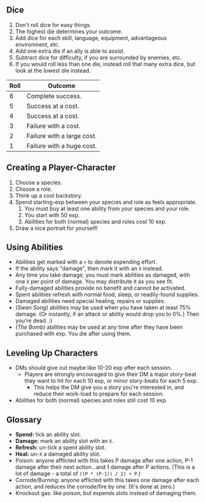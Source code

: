 ## Dice
1. Don't roll dice for easy things.
1. The highest die determines your outcome.
1. Add dice for each skill, language, equipment, advantageous environment, etc.
1. Add one extra die if an ally is able to assist.
1. Subtract dice for difficulty, if you are surrounded by enemies, etc.
1. If you would roll less than one die, instead roll that many extra dice,
   but look at the lowest die instead.

| Roll | Outcome                    |
|------|----------------------------|
| 6    | Complete success.          |
| 5    | Success at a cost.         |
| 4    | Success at a cost.         |
| 3    | Failure with a cost.       |
| 2    | Failure with a large cost. |
| 1    | Failure with a huge cost.  |

## Creating a Player-Character
1. Choose a species.
1. Choose a role.
1. Think up a cool backstory.
1. Spend starting-exp between your species and role as feels appropriate.
    1. You must buy at least one ability from your species and your role.
    1. You start with 50 exp.
    1. Abilities for both (normal) species and roles cost 10 exp.
1. Draw a nice portrait for yourself!

## Using Abilities
- Abilities get marked with a `>` to denote expending effort.
- If the ability says "damage", then mark it with an `X` instead.
- Any time you take damage, you must mark abilities as damaged,
  with one `X` per point of damage. You may distribute it as you see fit.
- Fully-damaged abilities provide no benefit and cannot be activated.
- Spent abilities refresh with normal food, sleep, or readily-found supplies.
- Damaged abilities need special healing, repairs or supplies.
- _(Swan Song)_ abilities may be used when you have taken at least
  75% damage. (Or instantly, if an attack or ability would drop you to 0%.)
  Then you're dead. :)
- _(The Bomb)_ abilities may be used at any time after they have been
  purchased with exp. You die after using them.

## Leveling Up Characters
- DMs should give out maybe like 10-20 exp after each session.
    - Players are strongly encouraged to give their DM
      a major story-beat they want to hit for each 10 exp,
      or minor story-beats for each 5 exp.
        - This helps the DM give you a story you're interested in, and
          reduce their work-load to prepare for each session.
- Abilities for both (normal) species and roles still cost 10 exp.

## Glossary
- **Spend:** tick an ability slot.
- **Damage:** mark an ability slot with an `X`.
- **Refresh:** un-tick a spent ability slot.
- **Heal:** un-`X` a damaged ability slot.
- Poison: anyone afflicted with this takes P damage after one action,
  P-1 damage after their next action...and 1 damage after P actions.
  (This is a lot of damage - a total of `((P * (P-1)) / 2) + P`.)
- Corrode/Burning: anyone afflicted with this takes one damage after each action,
  and reduces the corrode/fire by one. (It's done at zero.)
- Knockout gas: like poison, but expends slots instead of damaging them.
